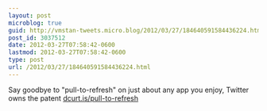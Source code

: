 ```yaml
---
layout: post
microblog: true
guid: http://vmstan-tweets.micro.blog/2012/03/27/184640591584436224.html
post_id: 3037512
date: 2012-03-27T07:58:42-0600
lastmod: 2012-03-27T07:58:42-0600
type: post
url: /2012/03/27/184640591584436224.html
---
```

Say goodbye to "pull-to-refresh" on just about any app you enjoy, Twitter owns the patent <a href="http://dcurt.is/pull-to-refresh">dcurt.is/pull-to-refresh</a>
